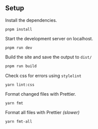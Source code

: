 ## Setup

Install the dependencies.

```
pnpm install
```

Start the development server on localhost.

```
pnpm run dev
```

Build the site and save the output to `dist/`

```sh
pnpm run build
```

Check css for errors using `stylelint`

```
yarn lint:css
```

Format changed files with Prettier.

```
yarn fmt
```

Format all files with Prettier _(slower)_

```
yarn fmt-all
```
